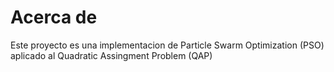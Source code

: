 # Acerca de

Este proyecto es una implementacion de Particle Swarm Optimization (PSO) aplicado al Quadratic Assingment Problem (QAP)

